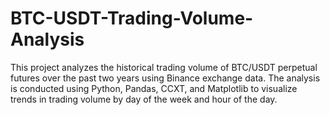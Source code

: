 # BTC-USDT-Trading-Volume-Analysis
This project analyzes the historical trading volume of BTC/USDT perpetual futures over the past two years using Binance exchange data. The analysis is conducted using Python, Pandas, CCXT, and Matplotlib to visualize trends in trading volume by day of the week and hour of the day.
